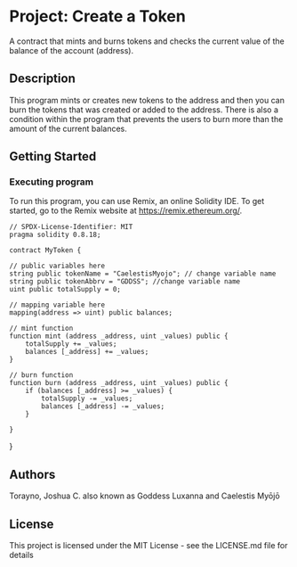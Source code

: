 # Project: Create a Token

A contract that mints and burns tokens and checks the current value of the balance of the account (address).

## Description

This program mints or creates new tokens to the address and then you can burn the tokens that was created or added to the address.
There is also a condition within the program that prevents the users to burn more than the amount of the current balances.

## Getting Started

### Executing program

To run this program, you can use Remix, an online Solidity IDE. To get started, go to the Remix website at https://remix.ethereum.org/.

    // SPDX-License-Identifier: MIT
    pragma solidity 0.8.18;
    
    contract MyToken {
    
    // public variables here
    string public tokenName = "CaelestisMyojo"; // change variable name
    string public tokenAbbrv = "GDDSS"; //change variable name
    uint public totalSupply = 0;

    // mapping variable here
    mapping(address => uint) public balances;

    // mint function
    function mint (address _address, uint _values) public {
        totalSupply += _values;
        balances [_address] += _values;
    }

    // burn function
    function burn (address _address, uint _values) public {
        if (balances [_address] >= _values) {
            totalSupply -= _values; 
            balances [_address] -= _values; 
        }
        
    }
}


## Authors

Torayno, Joshua C. also known as Goddess Luxanna and Caelestis Myōjō


## License

This project is licensed under the MIT License - see the LICENSE.md file for details
